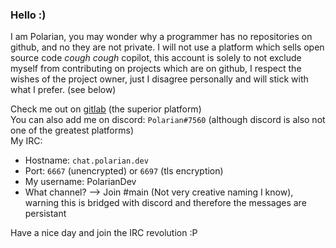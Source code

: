 ### Hello :)
I am Polarian, you may wonder why a programmer has no repositories on github, and no they are not private. I will not use a platform which sells open source code *cough* *cough* copilot, this account is solely to not exclude myself from contributing on projects which are on github, I respect the wishes of the project owner, just I disagree personally and will stick with what I prefer. (see below)

Check me out on [gitlab](https://gitlab.com/PolarianDev) (the superior platform) <br>
You can also add me on discord: `Polarian#7560` (although discord is also not one of the greatest platforms) <br>
My IRC: <br>
- Hostname: `chat.polarian.dev` <br>
- Port: `6667` (unencrypted) or `6697` (tls encryption) <br>
- My username: PolarianDev <br>
- What channel? --> Join #main (Not very creative naming I know), warning this is bridged with discord and therefore the messages are persistant

Have a nice day and join the IRC revolution :P
